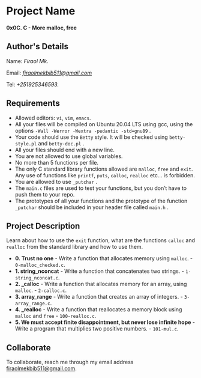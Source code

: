 # Project Name
**0x0C. C - More malloc, free**

## Author's Details
Name: *Firaol Mk.*

Email: *firaolmekbib511@gmail.com*

Tel: *+251925346593.*

##  Requirements
*   Allowed editors: `vi`, `vim`, `emacs`.
*   All your files will be compiled on Ubuntu 20.04 LTS using gcc, using the options `-Wall -Werror -Wextra -pedantic -std=gnu89` .
*   Your code should use the `Betty` style. It will be checked using `betty-style.pl` and `betty-doc.pl` .
*   All your files should end with a new line.
*   You are not allowed to use global variables.
*   No more than 5 functions per file.
*   The only C standard library functions allowed are `malloc`, `free` and `exit`. Any use of functions like `printf`, `puts`, `calloc`, `realloc` etc… is forbidden.
*   You are allowed to use `_putchar` .
*   The `main.c` files are used to test your functions, but you don’t have to push them to your repo.
*   The prototypes of all your functions and the prototype of the function `_putchar` should be included in your header file called `main.h` .


## Project Description
Learn about how to use the `exit` function, what are the functions `calloc` and `realloc` from the standard library and how to use them.

* **0. Trust no one** - Write a function that allocates memory using `malloc`. - `0-malloc_checked.c`.
* **1. string_nconcat** - Write a function that concatenates two strings. - `1-string_nconcat.c`.
* **2. _calloc** - Write a function that allocates memory for an array, using `malloc`. - `2-calloc.c`.
* **3. array_range** - Write a function that creates an array of integers. - `3-array_range.c`.
* **4. _realloc** - Write a function that reallocates a memory block using `malloc` and `free` - `100-realloc.c`.
* **5. We must accept finite disappointment, but never lose infinite hope** - Write a program that multiplies two positive numbers. - `101-mul.c`.


## Collaborate

To collaborate, reach me through my email address firaolmekbib511@gmail.com.
